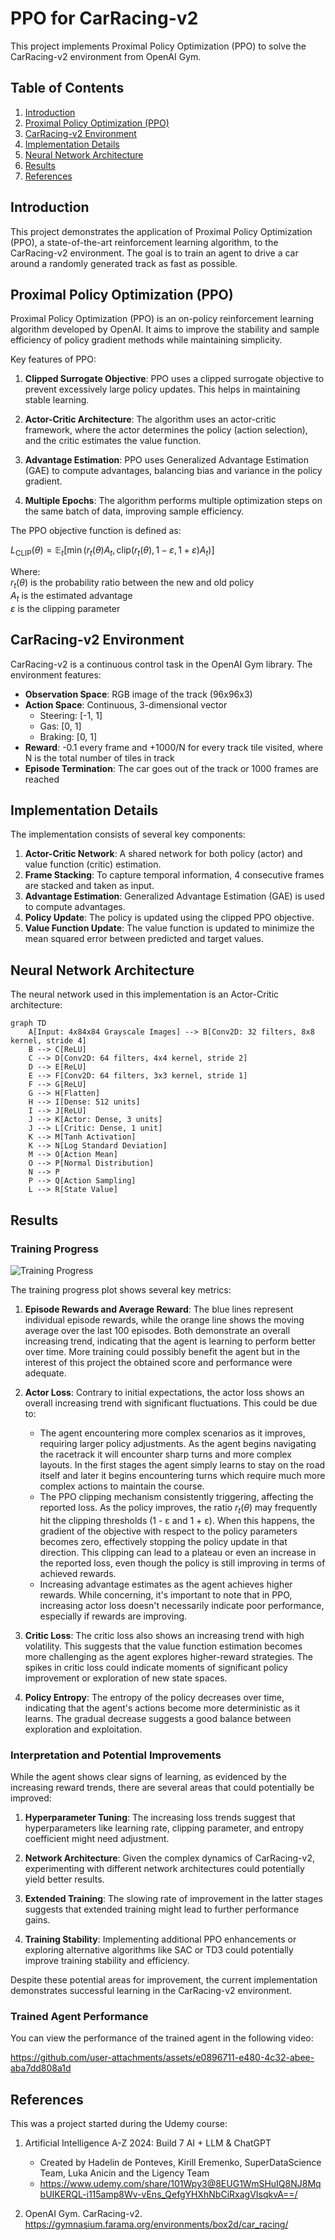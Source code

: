# PPO for CarRacing-v2

This project implements Proximal Policy Optimization (PPO) to solve the CarRacing-v2 environment from OpenAI Gym.

## Table of Contents
1. [Introduction](#introduction)
2. [Proximal Policy Optimization (PPO)](#proximal-policy-optimization-ppo)
3. [CarRacing-v2 Environment](#carracing-v2-environment)
4. [Implementation Details](#implementation-details)
5. [Neural Network Architecture](#neural-network-architecture)
6. [Results](#results)
7. [References](#references)

## Introduction

This project demonstrates the application of Proximal Policy Optimization (PPO), a state-of-the-art reinforcement learning algorithm, to the CarRacing-v2 environment. The goal is to train an agent to drive a car around a randomly generated track as fast as possible.

## Proximal Policy Optimization (PPO)

Proximal Policy Optimization (PPO) is an on-policy reinforcement learning algorithm developed by OpenAI. It aims to improve the stability and sample efficiency of policy gradient methods while maintaining simplicity.

Key features of PPO:

1. **Clipped Surrogate Objective**: PPO uses a clipped surrogate objective to prevent excessively large policy updates. This helps in maintaining stable learning.

2. **Actor-Critic Architecture**: The algorithm uses an actor-critic framework, where the actor determines the policy (action selection), and the critic estimates the value function.

3. **Advantage Estimation**: PPO uses Generalized Advantage Estimation (GAE) to compute advantages, balancing bias and variance in the policy gradient.

4. **Multiple Epochs**: The algorithm performs multiple optimization steps on the same batch of data, improving sample efficiency.

The PPO objective function is defined as:


$L_{\text{CLIP}}(\theta) = \mathbb{E}_t[\min(r_t(\theta) A_t, \text{clip}(r_t(\theta), 1 - \varepsilon, 1 + \varepsilon) A_t)]$


Where:\
$r_t(\theta)$ is the probability ratio between the new and old policy\
$A_t$ is the estimated advantage\
$\varepsilon$ is the clipping parameter

## CarRacing-v2 Environment

CarRacing-v2 is a continuous control task in the OpenAI Gym library. The environment features:

- **Observation Space**: RGB image of the track (96x96x3)
- **Action Space**: Continuous, 3-dimensional vector
  - Steering: [-1, 1]
  - Gas: [0, 1]
  - Braking: [0, 1]
- **Reward**: -0.1 every frame and +1000/N for every track tile visited, where N is the total number of tiles in track
- **Episode Termination**: The car goes out of the track or 1000 frames are reached

## Implementation Details

The implementation consists of several key components:

1. **Actor-Critic Network**: A shared network for both policy (actor) and value function (critic) estimation.
2. **Frame Stacking**: To capture temporal information, 4 consecutive frames are stacked and taken as input.
3. **Advantage Estimation**: Generalized Advantage Estimation (GAE) is used to compute advantages.
4. **Policy Update**: The policy is updated using the clipped PPO objective.
5. **Value Function Update**: The value function is updated to minimize the mean squared error between predicted and target values.

## Neural Network Architecture

The neural network used in this implementation is an Actor-Critic architecture:

```mermaid
graph TD
    A[Input: 4x84x84 Grayscale Images] --> B[Conv2D: 32 filters, 8x8 kernel, stride 4]
    B --> C[ReLU]
    C --> D[Conv2D: 64 filters, 4x4 kernel, stride 2]
    D --> E[ReLU]
    E --> F[Conv2D: 64 filters, 3x3 kernel, stride 1]
    F --> G[ReLU]
    G --> H[Flatten]
    H --> I[Dense: 512 units]
    I --> J[ReLU]
    J --> K[Actor: Dense, 3 units]
    J --> L[Critic: Dense, 1 unit]
    K --> M[Tanh Activation]
    K --> N[Log Standard Deviation]
    M --> O[Action Mean]
    O --> P[Normal Distribution]
    N --> P
    P --> Q[Action Sampling]
    L --> R[State Value]
```

## Results

### Training Progress

![Training Progress](outputs/PPO_Continuous_training.png)

The training progress plot shows several key metrics:

1. **Episode Rewards and Average Reward**: The blue lines represent individual episode rewards, while the orange line shows the moving average over the last 100 episodes. Both demonstrate an overall increasing trend, indicating that the agent is learning to perform better over time. More training could possibly benefit the agent but in the interest of this project the obtained score and performance were adequate.

2. **Actor Loss**: Contrary to initial expectations, the actor loss shows an overall increasing trend with significant fluctuations. This could be due to:
   - The agent encountering more complex scenarios as it improves, requiring larger policy adjustments. As the agent begins navigating the racetrack it will encounter sharp turns and more complex layouts. In the first stages the agent simply learns to stay on the road itself and later it begins encountering turns which require much more complex actions to maintain the course.
   - The PPO clipping mechanism consistently triggering, affecting the reported loss. As the policy improves, the ratio $r_t(\theta)$ may frequently hit the clipping thresholds (1 - ε and 1 + ε). When this happens, the gradient of the objective with respect to the policy parameters becomes zero, effectively stopping the policy update in that direction. This clipping can lead to a plateau or even an increase in the reported loss, even though the policy is still improving in terms of achieved rewards.
   - Increasing advantage estimates as the agent achieves higher rewards.
   While concerning, it's important to note that in PPO, increasing actor loss doesn't necessarily indicate poor performance, especially if rewards are improving.

3. **Critic Loss**: The critic loss also shows an increasing trend with high volatility. This suggests that the value function estimation becomes more challenging as the agent explores higher-reward strategies. The spikes in critic loss could indicate moments of significant policy improvement or exploration of new state spaces.

4. **Policy Entropy**: The entropy of the policy decreases over time, indicating that the agent's actions become more deterministic as it learns. The gradual decrease suggests a good balance between exploration and exploitation.

### Interpretation and Potential Improvements

While the agent shows clear signs of learning, as evidenced by the increasing reward trends, there are several areas that could potentially be improved:

1. **Hyperparameter Tuning**: The increasing loss trends suggest that hyperparameters like learning rate, clipping parameter, and entropy coefficient might need adjustment.

2. **Network Architecture**: Given the complex dynamics of CarRacing-v2, experimenting with different network architectures could potentially yield better results.

3. **Extended Training**: The slowing rate of improvement in the latter stages suggests that extended training might lead to further performance gains.

4. **Training Stability**: Implementing additional PPO enhancements or exploring alternative algorithms like SAC or TD3 could potentially improve training stability and efficiency.

Despite these potential areas for improvement, the current implementation demonstrates successful learning in the CarRacing-v2 environment.

### Trained Agent Performance

You can view the performance of the trained agent in the following video:



https://github.com/user-attachments/assets/e0896711-e480-4c32-abee-aba7dd808a1d




## References
This was a project started during the Udemy course:
1. Artificial Intelligence A-Z 2024: Build 7 AI + LLM & ChatGPT 
   - Created by Hadelin de Ponteves, Kirill Eremenko, SuperDataScience Team, Luka Anicin and the Ligency Team
   - https://www.udemy.com/share/101Wpy3@8EUG1WmSHuIQ8NJ8MqbUIKERQL-i115amp8Wv-vEns_QefgYHXhNbCiRxagVIsqkvA==/

2. OpenAI Gym. CarRacing-v2. https://gymnasium.farama.org/environments/box2d/car_racing/
